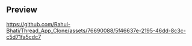 ## Preview

https://github.com/Rahul-Bhati/Thread_App_Clone/assets/76690088/5f46637e-2195-46dd-8c3c-c5d71fa5cdc7

